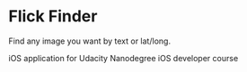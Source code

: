# Flick Finder
Find any image you want by text or lat/long.

iOS application for Udacity Nanodegree iOS developer course
